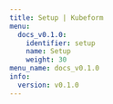 ```yaml
---
title: Setup | Kubeform
menu:
  docs_v0.1.0:
    identifier: setup
    name: Setup
    weight: 30
menu_name: docs_v0.1.0
info:
  version: v0.1.0
---
```


